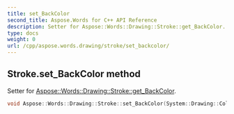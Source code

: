 ```yaml
---
title: set_BackColor
second_title: Aspose.Words for C++ API Reference
description: Setter for Aspose::Words::Drawing::Stroke::get_BackColor. 
type: docs
weight: 0
url: /cpp/aspose.words.drawing/stroke/set_backcolor/
---
```

## Stroke.set_BackColor method


Setter for [Aspose::Words::Drawing::Stroke::get_BackColor](./get_backcolor/).

```cpp
void Aspose::Words::Drawing::Stroke::set_BackColor(System::Drawing::Color value)
```

